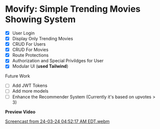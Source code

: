 <h1>Movify: Simple Trending Movies Showing System</h1>

- [X] User Login
- [X] Display Only Trending Movies
- [X] CRUD For Users
- [X] CRUD For Movies
- [X] Route Protections
- [X] Authorization and Special Privildges for User
- [X] Modular UI (<b>used Tailwind</b>)

Future Work
- [ ] Add JWT Tokens
- [ ] Add more models
- [ ] Enhance the Recommender System (Currently it's based on upvotes > 3)
 
**Preview Video**

[Screencast from 24-03-24 04:52:17 AM EDT.webm](https://github.com/raghavnarula/C_Sharp-Starter_Project/assets/48481966/e619e279-a0b8-44ae-85d1-6640ee24485b)

 
 
